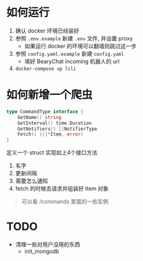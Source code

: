 # 如何运行
1. 确认 docker 环境已经装好
2. 参照 `.env.example` 新建 `.env` 文件, 并设置 proxy
	* 如果运行 docker 的环境可以翻墙则跳过这一步
3. 参照 `config.yaml.example` 新建 `config.yaml`
	* 填好 BearyChat incoming 机器人的 url
4. `docker-compose up lili`

# 如何新增一个爬虫


```go
type CommandType interface {
	GetName() string
	GetInterval() time.Duration
	GetNotifiers() []NotifierType
	Fetch() ([]*Item, error)
}
```

定义一个 struct 实现如上4个接口方法

1. 名字
2. 更新间隔
3. 需要怎么通知
4. fetch 的时候去请求并组装好 Item 对象

> 可以看 /commands 里面的一些实例

# TODO
* 清理一些对用户没用的东西
	* init_mongodb